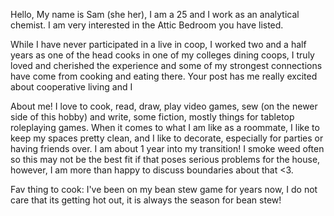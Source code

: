 Hello,
My name is Sam (she her), I am a 25 and I work as an analytical chemist. I am very interested in the Attic Bedroom you have listed.

While I have never participated in a live in coop, I worked two and a half years as one of the head cooks in one of my colleges dining coops, I truly loved and cherished the experience and some of my strongest connections have come from cooking and eating there. Your post has me really excited about cooperative living and I 

About me!
I love to cook, read, draw, play video games, sew (on the newer side of this hobby) and write, some fiction, mostly things for tabletop roleplaying games. When it comes to what I am like as a roommate, I like to keep my spaces pretty clean, and I like to decorate, especially for parties or having friends over. I am about 1 year into my transition! I smoke weed often so this may not be the best fit if that poses serious problems for the house, however, I am more than happy to discuss boundaries about that <3. 

Fav thing to cook: I've been on my bean stew game for years now, I do not care that its getting hot out, it is always the season for bean stew!